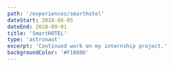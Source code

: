 ```yaml
---
path: '/experiences/smarthotel'
dateStart: 2018-06-05
dateEnd: 2018-09-01
title: 'SmartHOTEL'
type: 'astronaut'
excerpt: 'Continued work on my internship project.'
backgroundColor: '#F18600'
---
```

